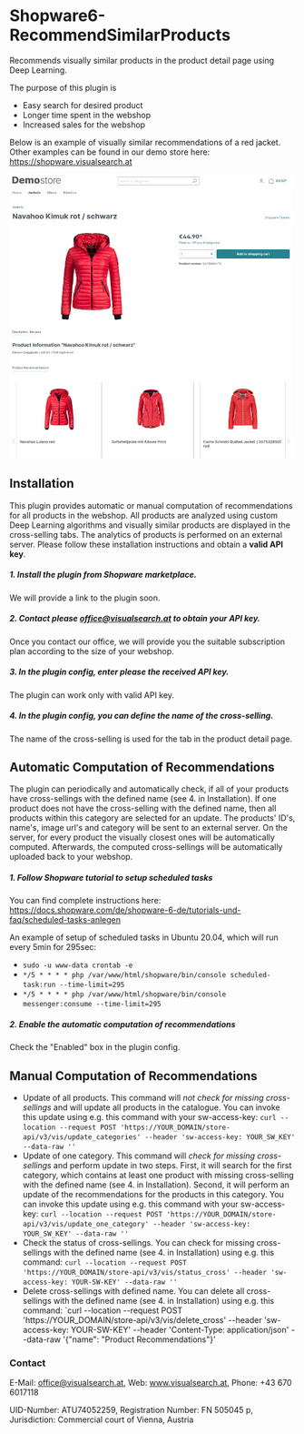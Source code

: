 # Shopware6-RecommendSimilarProducts
Recommends visually similar products in the product detail page using Deep Learning.

The purpose of this plugin is
* Easy search for desired product
* Longer time spent in the webshop
* Increased sales for the webshop

Below is an example of visually similar recommendations of a red jacket. Other examples can be found in our demo store here: https://shopware.visualsearch.at

<img src="/demostore-jacket.jpg" alt="drawing" width="500px"/>

## Installation

This plugin provides automatic or manual computation of recommendations for all products in the webshop. All products are analyzed using custom Deep Learning algorithms and visually similar products are displayed in the cross-selling tabs. The analytics of products is performed on an external server. Please follow these installation instructions and obtain a **valid API key**.

##### 1. Install the plugin from Shopware marketplace.
We will provide a link to the plugin soon.
##### 2. Contact please office@visualsearch.at to obtain your API key.
Once you contact our office, we will provide you the suitable subscription plan according to the size of your webshop.
##### 3. In the plugin config, enter please the received API key.
The plugin can work only with valid API key.
##### 4. In the plugin config, you can define the name of the cross-selling.
The name of the cross-selling is used for the tab in the product detail page.

## Automatic Computation of Recommendations

The plugin can periodically and automatically check, if all of your products have cross-sellings with the defined name (see 4. in Installation). If one product does not have the cross-selling with the defined name, then all products within this category are selected for an update. The products' ID's, name's, image url's and category will be sent to an external server. On the server, for every product the visually closest ones will be automatically computed. Afterwards, the computed cross-sellings will be automatically uploaded back to your webshop.

##### 1. Follow Shopware tutorial to setup scheduled tasks
You can find complete instructions here: https://docs.shopware.com/de/shopware-6-de/tutorials-und-faq/scheduled-tasks-anlegen

An example of setup of scheduled tasks in Ubuntu 20.04, which will run every 5min for 295sec:
* `sudo -u www-data crontab -e`
* `*/5 * * * * php /var/www/html/shopware/bin/console scheduled-task:run --time-limit=295`
* `*/5 * * * * php /var/www/html/shopware/bin/console messenger:consume --time-limit=295`

##### 2. Enable the automatic computation of recommendations
Check the "Enabled" box in the plugin config.

## Manual Computation of Recommendations

* Update of all products. This command will *not check for missing cross-sellings* and will update all products in the catalogue. You can invoke this update using e.g. this command with your sw-access-key: `curl --location --request POST 'https://YOUR_DOMAIN/store-api/v3/vis/update_categories' --header 'sw-access-key: YOUR_SW_KEY' --data-raw ''`
* Update of one category. This command will *check for missing cross-sellings* and perform update in two steps. First, it will search for the first category, which contains at least one product with missing cross-selling with the defined name (see 4. in Installation). Second, it will perform an update of the recommendations for the products in this category. You can invoke this update using e.g. this command with your sw-access-key: `curl --location --request POST 'https://YOUR_DOMAIN/store-api/v3/vis/update_one_category' --header 'sw-access-key: YOUR_SW_KEY' --data-raw ''`
* Check the status of cross-sellings. You can check for missing cross-sellings with the defined name (see 4. in Installation) using e.g. this command: `curl --location --request POST 'https://YOUR_DOMAIN/store-api/v3/vis/status_cross' --header 'sw-access-key: YOUR-SW-KEY' --data-raw ''`
* Delete cross-sellings with defined name. You can delete all cross-sellings with the defined name (see 4. in Installation) using e.g. this command: `curl --location --request POST 'https://YOUR_DOMAIN/store-api/v3/vis/delete_cross' --header 'sw-access-key: YOUR-SW-KEY' --header 'Content-Type: application/json' --data-raw '{"name": "Product Recommendations"}'

### Contact
E-Mail: office@visualsearch.at, Web: www.visualsearch.at, Phone: +43 670 6017118

UID-Number: ATU74052259, Registration Number: FN 505045 p, Jurisdiction: Commercial court of Vienna, Austria
